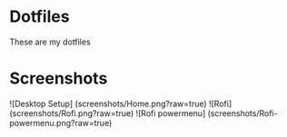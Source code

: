# Dotfiles
These are my dotfiles

# Screenshots
![Desktop Setup] (screenshots/Home.png?raw=true)
![Rofi] (screenshots/Rofi.png?raw=true)
![Rofi powermenu] (screenshots/Rofi-powermenu.png?raw=true)
